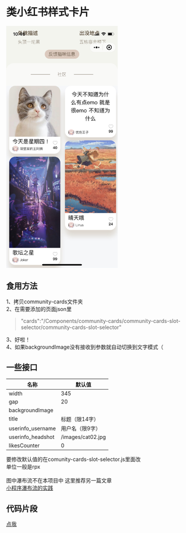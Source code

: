 类小红书样式卡片
====
<img src="https://github.com/itsdapi/Redbook-like-cards/blob/main/images/preview.jpg" width="300"><br>

食用方法
----

1、拷贝community-cards文件夹<br>
2、在需要添加的页面json里<br>
>"cards":"/Components/community-cards/community-cards-slot-selector/community-cards-slot-selector"<br>

3、好啦！<br>
4、如果backgroundImage没有接收到参数就自动切换到文字模式（

一些接口
----

|名称|默认值|
|---|---|
|width|345|
|gap|20|
|backgroundImage||
|title|标题（限14字）|
|userinfo_username|用户名（限9字）|
|userinfo_headshot|/images/cat02.jpg|
|likesCounter|0|

要修改默认值的在comunity-cards-slot-selector.js里面改<br>
单位一般是rpx<br><br>
图中瀑布流不在本项目中 这里推荐另一篇文章<br>
[小程序瀑布流的实践](https://segmentfault.com/a/1190000022415428)

代码片段
----
[点我](https://developers.weixin.qq.com/s/uqXBsJmO7hyA)
